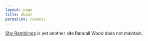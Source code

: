 ```yaml
---
layout: page
title: About
permalink: /about/
---
```


[Shy Ramblings](/) is yet another site Randall Wood does not maintain.
